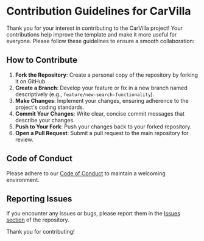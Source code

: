 # Contribution Guidelines for CarVilla

Thank you for your interest in contributing to the CarVilla project! Your contributions help improve the template and make it more useful for everyone. Please follow these guidelines to ensure a smooth collaboration:

## How to Contribute

1. **Fork the Repository**: Create a personal copy of the repository by forking it on GitHub.
2. **Create a Branch**: Develop your feature or fix in a new branch named descriptively (e.g., `feature/new-search-functionality`).
3. **Make Changes**: Implement your changes, ensuring adherence to the project's coding standards.
4. **Commit Your Changes**: Write clear, concise commit messages that describe your changes.
5. **Push to Your Fork**: Push your changes back to your forked repository.
6. **Open a Pull Request**: Submit a pull request to the main repository for review.

## Code of Conduct

Please adhere to our [Code of Conduct](CODE_OF_CONDUCT.md) to maintain a welcoming environment.

## Reporting Issues

If you encounter any issues or bugs, please report them in the [Issues section](https://github.com/mmabiaa/CarVilla/issues) of the repository.

Thank you for contributing!
